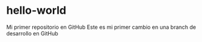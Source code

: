 # hello-world
Mi primer repositorio en GitHub
Este es mi primer cambio en una branch de desarrollo en GitHub
